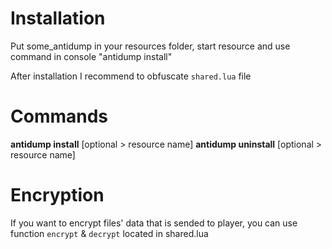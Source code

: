 # Installation

Put some_antidump in your resources folder, start resource and use command in console "antidump install"

After installation I recommend to obfuscate `shared.lua` file

# Commands

**antidump install** [optional > resource name]
**antidump uninstall** [optional > resource name]

# Encryption

If you want to encrypt files' data that is sended to player, you can use function `encrypt` & `decrypt` located in shared.lua